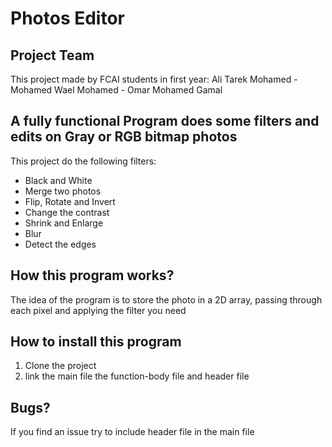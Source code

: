 # Photos Editor

## Project Team

This project made by FCAI students in first year: Ali Tarek Mohamed - Mohamed Wael Mohamed - Omar Mohamed Gamal

## A fully functional Program does some filters and edits on Gray or RGB bitmap photos

This project do the following filters:

* Black and White
* Merge two photos
* Flip, Rotate and Invert
* Change the contrast
* Shrink and Enlarge
* Blur
* Detect the edges

## How this program works?

The idea of the program is to store the photo in a 2D array, passing through each pixel and applying the filter you need

## How to install this program

1. Clone the project
2. link the main file the function-body file and header file

## Bugs?

If you find an issue try to include header file in the main file